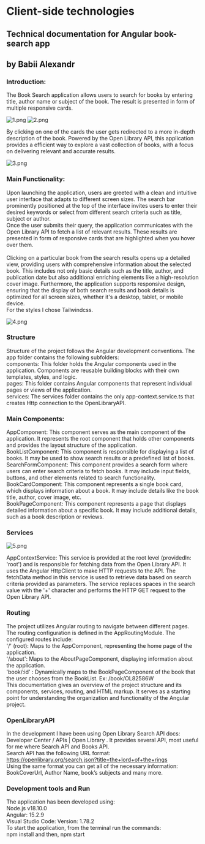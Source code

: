# Client-side technologies
## Technical documentation for Angular book-search app
## by Babii Alexandr 

### Introduction: 
The Book Search application allows users to search for books by entering title, author name or subject of the book. The result is presented in form of multiple responsive cards. 
 
![1.png](1.png)
![2.png](2.png)

By clicking on one of the cards the user gets redirected to a more in-depth description of the book. Powered by the Open Library API, this application provides a efficient way to explore a vast collection of books, with a focus on delivering relevant and accurate results.
 
![3.png](3.png)

### Main Functionality:
Upon launching the application, users are greeted with a clean and intuitive user interface that adapts to different screen sizes. The search bar prominently positioned at the top of the interface invites users to enter their desired keywords or select from different search criteria such as title, subject or author.<br />
Once the user submits their query, the application communicates with the Open Library API to fetch a list of relevant results. These results are presented in form of responsive cards that are highlighted when you hover over them.<br />   
Clicking on a particular book from the search results opens up a detailed view, providing users with comprehensive information about the selected book. This includes not only basic details such as the title, author, and publication date but also additional enriching elements like a high-resolution cover image. Furthermore, the application supports responsive design, ensuring that the display of both search results and book details is optimized for all screen sizes, whether it's a desktop, tablet, or mobile device.<br />
For the styles I chose Tailwindcss.

![4.png](4.png)

### Structure
Structure of the project follows the Angular development conventions. The app folder contains the following subfolders:<br />
components: This folder holds the Angular components used in the application. Components are reusable building blocks with their own templates, styles, and logic.<br />
pages: This folder contains Angular components that represent individual pages or views of the application. <br />
services: The services folder contains  the only app-context.service.ts that creates Http connection to the OpenLibraryAPI. 

### Main Components:
AppComponent: This component serves as the main component of the application. It represents the root component that holds other components and provides the layout structure of the application.<br />
BookListComponent: This component is responsible for displaying a list of books. It may be used to show search results or a predefined list of books.<br />
SearchFormComponent: This component provides a search form where users can enter search criteria to fetch books. It may include input fields, buttons, and other elements related to search functionality.<br />
BookCardComponent: This component represents a single book card, which displays information about a book. It may include details like the book title, author, cover image, etc.<br />
BookPageComponent: This component represents a page that displays detailed information about a specific book. It may include additional details, such as a book description or reviews.

### Services

![5.png](5.png)

AppContextService: This service is provided at the root level (providedIn: 'root') and is responsible for fetching data from the Open Library API. It uses the Angular HttpClient to make HTTP requests to the API. The fetchData method in this service is used to retrieve data based on search criteria provided as parameters. The service replaces spaces in the search value with the '+' character and performs the HTTP GET request to the Open Library API. 

### Routing
The project utilizes Angular routing to navigate between different pages. The routing configuration is defined in the AppRoutingModule. The configured routes include:<br />
'/' (root): Maps to the AppComponent, representing the home page of the application.<br />
'/about': Maps to the AboutPageComponent, displaying information about the application.<br />
'book/:id' : Dynamically maps to the BookPageComponent of the book that the user chooses from the BookList. Ex: /book/OL82586W<br />
This documentation gives an overview of the project structure and its components, services, routing, and HTML markup. It serves as a starting point for understanding the organization and functionality of the Angular project.

### OpenLibraryAPI
In the development I have been using Open Library Search API docs: Developer Center / APIs | Open Library . It provides several API, most useful for me where Search API and Books API.<br />
Search API has the following URL format:<br />
    https://openlibrary.org/search.json?title=the+lord+of+the+rings<br />
Using the same format you can get all of the necessary information: BookCoverUrl, Author Name, book’s subjects and many more.

### Development tools and Run 
The application has been developed using:<br />
Node.js v18.10.0<br />
Angular: 15.2.9 <br />
Visual Studio Code: Version: 1.78.2<br />
To start the application, from the terminal run the commands: <br />
npm install    and then,    npm start

